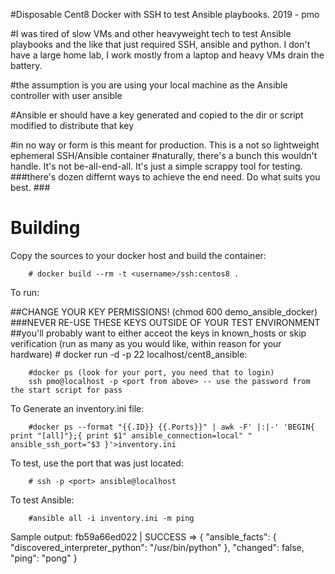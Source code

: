 #Disposable Cent8 Docker with SSH to test Ansible playbooks. 2019 - pmo

#I was tired of slow VMs and other heavyweight tech to test Ansible playbooks and the like that just required SSH, ansible and python. I don't have a large home lab, I work mostly from a laptop and heavy VMs drain the battery. 

#the assumption is you are using your local machine as the Ansible controller with user ansible

#Ansible er should have a key generated and copied to the dir or script modified to distribute that key



#in no way or form is this meant for production. This is a not so lightweight ephemeral SSH/Ansible container
#naturally, there's a bunch this wouldn't handle. It's not be-all-end-all. It's just a simple scrappy tool for testing. 
###there's dozen differnt ways to achieve the end need. Do what suits you best. ###
 

# Building 

Copy the sources to your docker host and build the container:

        # docker build --rm -t <username>/ssh:centos8 .
        

To run:

##CHANGE YOUR KEY PERMISSIONS! (chmod 600 demo_ansible_docker)
###NEVER RE-USE THESE KEYS OUTSIDE OF YOUR TEST ENVIRONMENT
##you'll probably want to either acceot the keys in known_hosts or skip verification
(run as many as you would like, within reason for your hardware)
        # docker run -d -p 22 localhost/cent8_ansible:

        #docker ps (look for your port, you need that to login)
        ssh pmo@localhost -p <port from above> -- use the password from the start script for pass
To Generate an inventory.ini file:
        
        #docker ps --format "{{.ID}} {{.Ports}}" | awk -F' |:|-' 'BEGIN{ print "[all]"};{ print $1" ansible_connection=local" " ansible_ssh_port="$3 }'>inventory.ini


To test, use the port that was just located:

        # ssh -p <port> ansible@localhost 

To test Ansible:
        
        #ansible all -i inventory.ini -m ping 

Sample output:
       fb59a66ed022 | SUCCESS => {
    "ansible_facts": {
        "discovered_interpreter_python": "/usr/bin/python"
    }, 
    "changed": false, 
    "ping": "pong"
}
